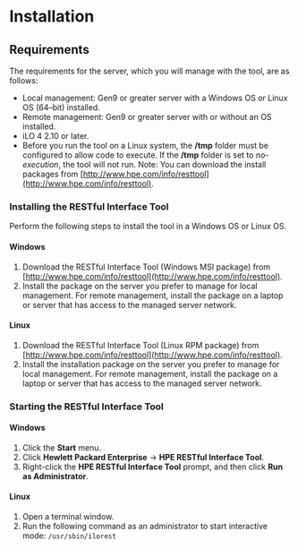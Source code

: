 # Installation

## Requirements

The requirements for the server, which you will manage with the tool, are as follows:

- Local management: Gen9 or greater server with a Windows OS or Linux OS (64–bit) installed.
- Remote management: Gen9 or greater server with or without an OS installed.
- iLO 4 2.10 or later.
- Before you run the tool on a Linux system, the **/tmp** folder must be configured to allow code to execute. If the **/tmp** folder is set to *no-execution*, the tool will not run.
Note: You can download the install packages from [http://www.hpe.com/info/resttool](http://www.hpe.com/info/resttool).

### Installing the RESTful Interface Tool

Perform the following steps to install the tool in a Windows OS or Linux OS.
#### Windows
1. Download the RESTful Interface Tool (Windows MSI package) from [http://www.hpe.com/info/resttool](http://www.hpe.com/info/resttool).
2. Install the package on the server you prefer to manage for local management. For remote management, install the package on a laptop or server that has access to the managed server network.

#### Linux
1. Download the RESTful Interface Tool (Linux RPM package) from [http://www.hpe.com/info/resttool](http://www.hpe.com/info/resttool).
2. Install the installation package on the server you prefer to manage for local management. For remote management, install the package on a laptop or server that has access to the managed server network.

### Starting the RESTful Interface Tool

#### Windows
1. Click the **Start** menu.
2. Click **Hewlett Packard Enterprise** → **HPE RESTful Interface Tool**.
3. Right-click the **HPE RESTful Interface Tool** prompt, and then click **Run as Administrator**.

#### Linux
1. Open a terminal window.
2. Run the following command as an administrator to start interactive mode: `/usr/sbin/ilorest`

